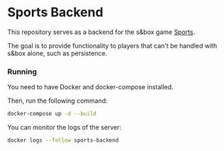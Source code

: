 # Sports Backend
This repository serves as a backend for the s&box game [Sports](https://github.com/trundler-dev/sbox-sports).

The goal is to provide functionality to players that can't be handled with s&box alone, such as persistence.

### Running
You need to have Docker and docker-compose installed.

Then, run the following command:
```bash
docker-compose up -d --build
```

You can monitor the logs of the server:
```bash
docker logs --follow sports-backend
```